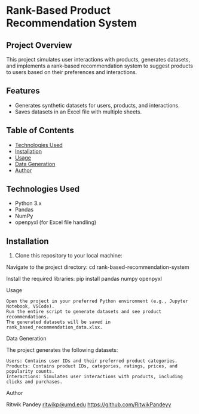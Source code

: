 # Rank-Based Product Recommendation System

## Project Overview

This project simulates user interactions with products, generates datasets, and implements a rank-based recommendation system to suggest products to users based on their preferences and interactions.

## Features

- Generates synthetic datasets for users, products, and interactions.
- Saves datasets in an Excel file with multiple sheets.

## Table of Contents

- [Technologies Used](#technologies-used)
- [Installation](#installation)
- [Usage](#usage)
- [Data Generation](#data-generation)
- [Author](#author)

## Technologies Used

- Python 3.x
- Pandas
- NumPy
- openpyxl (for Excel file handling)

## Installation

1. Clone this repository to your local machine:

Navigate to the project directory:
cd rank-based-recommendation-system

Install the required libraries:
pip install pandas numpy openpyxl

Usage

    Open the project in your preferred Python environment (e.g., Jupyter Notebook, VSCode).
    Run the entire script to generate datasets and see product recommendations.
    The generated datasets will be saved in rank_based_recommendation_data.xlsx.

Data Generation

The project generates the following datasets:

    Users: Contains user IDs and their preferred product categories.
    Products: Contains product IDs, categories, ratings, prices, and popularity counts.
    Interactions: Simulates user interactions with products, including clicks and purchases.

Author

Ritwik Pandey
ritwikp@umd.edu
https://github.com/RitwikPandeyy

